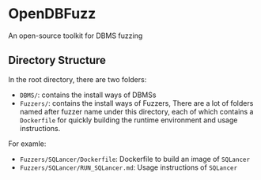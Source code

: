 # OpenDBFuzz
An open-source toolkit for DBMS fuzzing


## Directory Structure
In the root directory, there are two folders:
- `DBMS/`: contains the install ways of DBMSs
- `Fuzzers/`: contains the install ways of Fuzzers, There are a lot of folders named after fuzzer name under this directory, each of which contains a `Dockerfile` for quickly building the runtime environment and usage instructions. 

For examle:
- `Fuzzers/SQLancer/Dockerfile`: Dockerfile to build an image of `SQLancer`
- `Fuzzers/SQLancer/RUN_SQLancer.md`: Usage instructions of `SQLancer`
